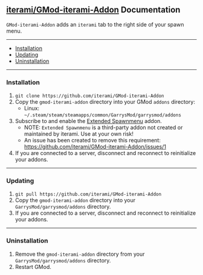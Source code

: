 [iterami/GMod-iterami-Addon](https://github.com/iterami/GMod-iterami-Addon) Documentation
-----------------------------------------------------------------------------------------

`GMod-iterami-Addon` adds an `iterami` tab to the right side of your spawn menu.

---

* [Installation](#installation)
* [Updating](#updating)
* [Uninstallation](#uninnstallation)

---

### Installation

1. `git clone https://github.com/iterami/GMod-iterami-Addon`
2. Copy the `gmod-iterami-addon` directory into your GMod `addons` directory:
   * Linux: `~/.steam/steam/steamapps/common/GarrysMod/garrysmod/addons`
3. Subscribe to and enable the [Extended Spawnmenu](https://steamcommunity.com/sharedfiles/filedetails/?id=104603291) addon.
   * NOTE: `Extended Spawnmenu` is a third-party addon not created or maintained by iterami. Use at your own risk!
   * An issue has been created to remove this requirement: https://github.com/iterami/GMod-iterami-Addon/issues/1
4. If you are connected to a server, disconnect and reconnect to reinitialize your addons.

---

### Updating


1. `git pull https://github.com/iterami/GMod-iterami-Addon`
2. Copy the `gmod-iterami-addon` directory into your `GarrysMod/garrysmod/addons` directory.
3. If you are connected to a server, disconnect and reconnect to reinitialize your addons.

---

### Uninstallation

1. Remove the `gmod-iterami-addon` directory from your `GarrysMod/garrysmod/addons` directory.
2. Restart GMod.
